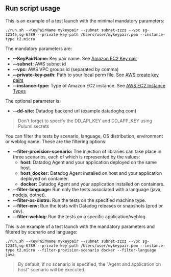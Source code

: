 
## Run script usage

This is an example of a test launch with the minimal mandatory parameters:

`./run.sh --KeyPairName mykeypair --subnet subnet-zzzz --vpc sg-12345,sg-6789 --private-key-path /Users/user/mykeypair.pem --instance-type t2.micro`

The mandatory parameters are:

- **--KeyPairName:** Key pair name. See [Amazon EC2 Key pair](https://docs.aws.amazon.com/AWSEC2/latest/UserGuide/ec2-key-pairs.html)
- **--subnet:** AWS subnet id
- **--vpc:** AWS VPC groups id (separated by comma)
- **--private-key-path:** Path to your local perm file. See [AWS create key pairs](https://docs.aws.amazon.com/AWSEC2/latest/UserGuide/create-key-pairs.html)
- **--instance-type:** Type of Amazon EC2 instance. See [AWS EC2 Instance Types](https://aws.amazon.com/ec2/instance-types/)

The optional parameter is:

- **--dd-site:** Datadog backend url (example datadoghq.com)

> Don't forget to specify the DD_API_KEY and DD_APP_KEY using Pulumi secrets

You can filter the tests by scenario, language, OS distribution, environment or weblog name. These are the filtering options:

- **--filter-provision-scenario:** The injection of libraries can take place in three scenarios, each of which is represented by the values:
  - **host:** Datadog Agent and your application deployed on the same host.
  - **host_docker:** Datadog Agent installed on host and your application deployed on container.
  - **docker:** Datadog Agent and your application installed on containers.
- **--filter-language:** Run only the tests associated with a language (java, nodejs, dotnet).
- **--filter-os-distro:** Run the tests on the specified machine type.
- **--filter-env:** Run the tests with Datadog releases or snapshots (prod or dev).
- **--filter-weblog:** Run the tests on a specific application/weblog.

This is an example of a test launch with the mandatory parameters and filtered by scenario and language:

`./run.sh --KeyPairName mykeypair --subnet subnet-zzzz --vpc sg-12345,sg-6789 --private-key-path /Users/user/mykeypair.pem --instance-type t2.micro --filter-provision-scenario docker --filter-language java`

> By default, if no scenario is specified, the "Agent and application on host" scenario will be executed.